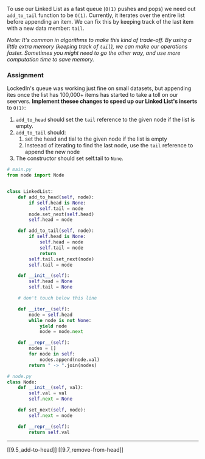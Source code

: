 To use our Linked List as a fast queue (`O(1)` pushes and pops) we need out `add_to_tail` function to be `O(1)`. Currently, it iterates over the entire list before appending an item. We can fix this by keeping track of the last item with a new data member: `tail`. 

*Note: It's common in algorithms to make this kind of trade-off. By using a little extra memory (keeping track of `tail`), we can make our operations faster. Sometimes you might need to go the other way, and use more computation time to save memory.*

### Assignment
LockedIn's queue was working just fine on small datasets, but appending ites once the list has 100,000+ items has started to take a toll on our seervers. **Implement thesee changes to speed up our Linked List's inserts** to `O(1)`:
1. `add_to_head` should set the `tail` reference to the given node if the list is empty. 
2. `add_to_tail` should:
	1. set the head and tial to the given node if the list is empty
	2. Insteead of iterating to find the last node, use the `tail` reference to append the new node
3. The constructor should set self.tail to `None`. 

``` python
# main.py
from node import Node


class LinkedList:
    def add_to_head(self, node):
        if self.head is None:
            self.tail = node
        node.set_next(self.head)
        self.head = node

    def add_to_tail(self, node):
        if self.head is None:
            self.head = node
            self.tail = node
            return
        self.tail.set_next(node)
        self.tail = node

    def __init__(self):
        self.head = None
        self.tail = None

    # don't touch below this line

    def __iter__(self):
        node = self.head
        while node is not None:
            yield node
            node = node.next

    def __repr__(self):
        nodes = []
        for node in self:
            nodes.append(node.val)
        return " -> ".join(nodes)
```
``` python
# node.py
class Node:
    def __init__(self, val):
        self.val = val
        self.next = None

    def set_next(self, node):
        self.next = node

    def __repr__(self):
        return self.val
```

---
[[9.5_add-to-head]]
[[9.7_remove-from-head]]
